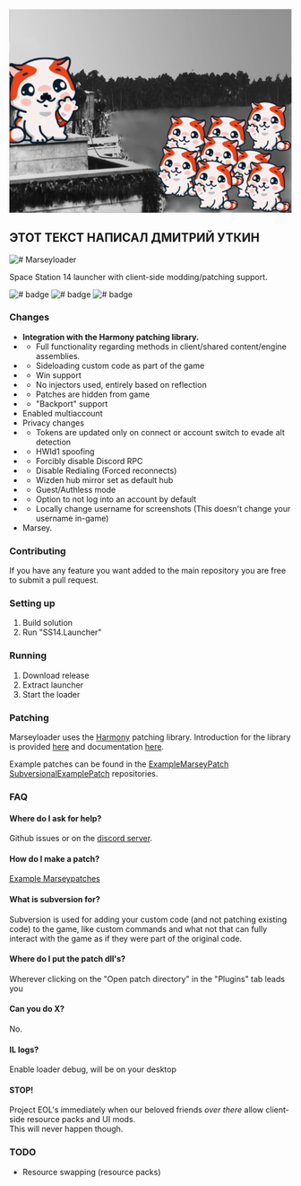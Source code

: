 ![# hacker anonimus](Assets/info-icons/image.png)
## ЭТОТ ТЕКСТ НАПИСАЛ ДМИТРИЙ УТКИН


![# Marseyloader](SS14.Launcher/Assets/logo-long.png)

Space Station 14 launcher with client-side modding/patching support.

![# badge](Assets/README/no-stops-no-regrets.svg)
![# badge](Assets/README/ensuring-code-integrity.svg)
![# badge](Assets/README/works-on-selfmerging.svg)

### Changes

* **Integration with the Harmony patching library.**
* * Full functionality regarding methods in client/shared content/engine assemblies.
* * Sideloading custom code as part of the game
* * Win support
* * No injectors used, entirely based on reflection
* * Patches are hidden from game
* * "Backport" support
* Enabled multiaccount
* Privacy changes
* * Tokens are updated only on connect or account switch to evade alt detection
* * HWId1 spoofing
* * Forcibly disable Discord RPC
* * Disable Redialing (Forced reconnects)
* * Wizden hub mirror set as default hub
* * Guest/Authless mode
* * Option to not log into an account by default
* * Locally change username for screenshots (This doesn't change your username in-game)
* Marsey.

### Contributing
If you have any feature you want added to the main repository you are free to submit a pull request.

### Setting up
1. Build solution
2. Run "SS14.Launcher"

### Running
1. Download release
2. Extract launcher
3. Start the loader

### Patching
Marseyloader uses the [Harmony](https://github.com/pardeike/Harmony) patching library. Introduction for the library is provided [here](https://harmony.pardeike.net/) and documentation [here](https://harmony.pardeike.net/articles/intro.html).

Example patches can be found in the [ExampleMarseyPatch](https://github.com/ValidHunters/ExampleMarseyPatch) [SubversionalExamplePatch](https://github.com/ValidHunters/SubversionalExamplePatch) repositories.

### FAQ

#### Where do I ask for help?
Github issues or on the [discord server](https://discord.gg/xHtZXybKeh).

#### How do I make a patch?
[Example Marseypatches](https://github.com/ValidHunters/ExampleMarseyPatch)

#### What is subversion for?
Subversion is used for adding your custom code (and not patching existing code) to the game, like custom commands and what not that can fully interact with the game as if they were part of the original code.

#### Where do I put the patch dll's?
Wherever clicking on the "Open patch directory" in the "Plugins" tab leads you

#### Can you do X?
No.

#### IL logs?
Enable loader debug, will be on your desktop

#### STOP!

Project EOL's immediately when our beloved friends *over there* allow client-side resource packs and UI mods.<br>
This will never happen though.

### TODO
* Resource swapping (resource packs)
